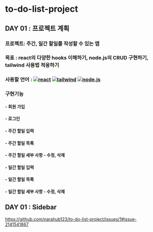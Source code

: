 # to-do-list-project
## DAY 01 : 프로젝트 계획
### 프로젝트: 주간, 일간 할일를 작성할 수 있는 앱 
### 목표 : react의 다양한 hooks 이해하기, node.js의 CRUD 구현하기, tailwind 사용법 적응하기
### 사용할 언어 : [![react ](https://img.shields.io/badge/react-61DAFB?style=flat&logo=React&logoColor=white)]() [![tailwind](https://img.shields.io/badge/tailwind-06B6D4?style=flat&logo=TailwindCSS&logoColor=white)]() [![node.js](https://img.shields.io/badge/node.js-339933?style=flat&logo=Node.js&logoColor=white)]()
### 구현기능
#### - 회원 가입 
#### - 로그인
#### - 주간 할일 입력
#### - 주간 할일 목록
#### - 주간 할일 세부 사항 - 수정, 삭제 
#### - 일간 할일 입력 
#### - 일간 할일 목록 
#### - 일간 할일 세부 사항 - 수정, 삭제 
## DAY 01 : Sidebar 
https://github.com/narahub123/to-do-list-project/issues/1#issue-2141541867
